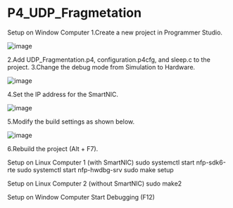 # P4_UDP_Fragmetation
Setup on Window Computer
1.Create a new project in Programmer Studio.  

![image](https://github.com/user-attachments/assets/96fd70ee-1a34-47af-8375-daaa845fbdf6)  

2.Add UDP_Fragmentation.p4, configuration.p4cfg, and sleep.c to the project.
3.Change the debug mode from Simulation to Hardware.  

![image](https://github.com/user-attachments/assets/e6e4a9fa-489b-4166-bad6-a22b67af0ca6)  

4.Set the IP address for the SmartNIC.  

![image](https://github.com/user-attachments/assets/6a2af2e4-a551-43d0-9191-e6bb8fef5419)  

5.Modify the build settings as shown below.  

![image](https://github.com/user-attachments/assets/f0ac3785-f1e7-459a-a7dd-d90d4b667a1a)  

6.Rebuild the project (Alt + F7).

Setup on Linux Computer 1 (with SmartNIC)
sudo systemctl start nfp-sdk6-rte
sudo systemctl start nfp-hwdbg-srv
sudo make setup

Setup on Linux Computer 2 (without SmartNIC)
sudo make2

Setup on Window Computer
Start Debugging (F12)
